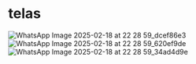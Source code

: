 # telas 
![WhatsApp Image 2025-02-18 at 22 28 59_dcef86e3](https://github.com/user-attachments/assets/75575bdc-857c-4e43-a7c8-16431fa33993)
![WhatsApp Image 2025-02-18 at 22 28 59_620ef9de](https://github.com/user-attachments/assets/0186ccc2-f9ba-426d-83fe-5be73efbf3d4)
![WhatsApp Image 2025-02-18 at 22 28 59_34ad4d9e](https://github.com/user-attachments/assets/d6b426f4-e2e7-4766-96b3-6065487b81ca)
